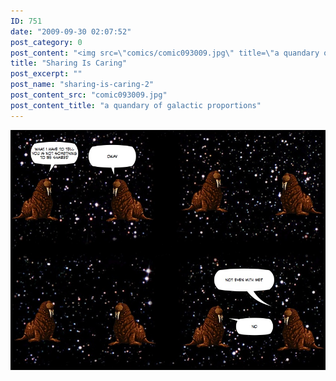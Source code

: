 ```yaml
---
ID: 751
date: "2009-09-30 02:07:52"
post_category: 0
post_content: "<img src=\"comics/comic093009.jpg\" title=\"a quandary of galactic proportions\" />"
title: "Sharing Is Caring"
post_excerpt: ""
post_name: "sharing-is-caring-2"
post_content_src: "comic093009.jpg"
post_content_title: "a quandary of galactic proportions"
---
```



[![a quandary of galactic proportions](/comics-hi-res/comic093009.jpg)](/comics-hi-res/comic093009.jpg)

